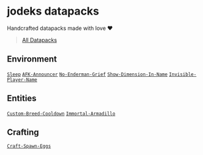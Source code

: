 # jodeks datapacks

Handcrafted datapacks made with love ❤

> [All Datapacks](https://github.com/orgs/jodeks-datapacks/repositories)

<!--
[`Template`](https://github.com/jodeks-datapacks/Template)
[`default`](https://github.com/jodeks-datapacks/default)
-->

## Environment
[`Sleep`](https://github.com/jodeks-datapacks/Sleep)
[`AFK-Announcer`](https://github.com/jodeks-datapacks/AFK-Announcer)
[`No-Enderman-Grief`](https://github.com/jodeks-datapacks/No-Enderman-Grief)
[`Show-Dimension-In-Name`](https://github.com/jodeks-datapacks/Show-Dimension-In-Name)
[`Invisible-Player-Name`](https://github.com/jodeks-datapacks/Invisible-Player-Name)
## Entities
[`Custom-Breed-Cooldown`](https://github.com/jodeks-datapacks/Custom-Breed-Cooldown)
[`Immortal-Armadillo`](https://github.com/jodeks-datapacks/Immortal-Armadillo)
## Crafting
[`Craft-Spawn-Eggs`](https://github.com/jodeks-datapacks/Craft-Spawn-Eggs)
